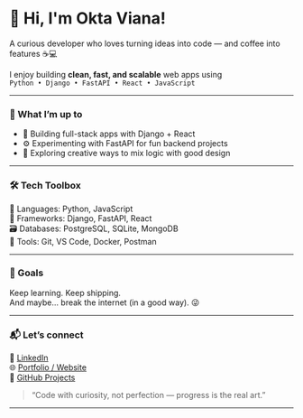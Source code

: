 # 👋 Hi, I'm Okta Viana!

A curious developer who loves turning ideas into code — and coffee into features ☕💻  

I enjoy building **clean, fast, and scalable** web apps using  
`Python • Django • FastAPI • React • JavaScript`

---

### 🧠 What I’m up to
- 🚀 Building full-stack apps with Django + React  
- ⚙️ Experimenting with FastAPI for fun backend projects  
- 🎨 Exploring creative ways to mix logic with good design  

---

### 🛠️ Tech Toolbox
💬 Languages: Python, JavaScript  
🧩 Frameworks: Django, FastAPI, React  
🗃️ Databases: PostgreSQL, SQLite, MongoDB  
🧰 Tools: Git, VS Code, Docker, Postman  

---

### 🎯 Goals
Keep learning. Keep shipping.  
And maybe… break the internet (in a good way). 😜  

---

### 📬 Let’s connect
💼 [LinkedIn](#)  
🌐 [Portfolio / Website](#)  
🐍 [GitHub Projects](#)

> “Code with curiosity, not perfection — progress is the real art.”

---
